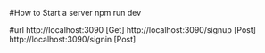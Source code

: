 #How to Start a server
npm run dev

#url
http://localhost:3090            [Get]
http://localhost:3090/signup    [Post]
http://localhost:3090/signin    [Post]
